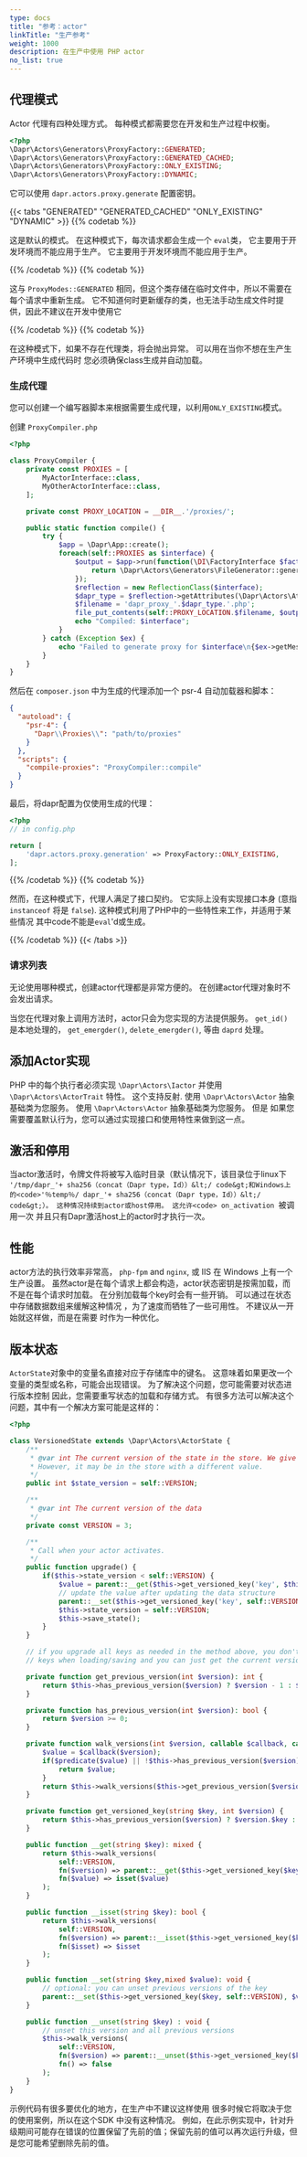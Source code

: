 ```yaml
---
type: docs
title: "参考：actor"
linkTitle: "生产参考"
weight: 1000
description: 在生产中使用 PHP actor
no_list: true
---
```


## 代理模式

Actor 代理有四种处理方式。 每种模式都需要您在开发和生产过程中权衡。

```php
<?php
\Dapr\Actors\Generators\ProxyFactory::GENERATED;
\Dapr\Actors\Generators\ProxyFactory::GENERATED_CACHED;
\Dapr\Actors\Generators\ProxyFactory::ONLY_EXISTING;
\Dapr\Actors\Generators\ProxyFactory::DYNAMIC;
```

它可以使用 `dapr.actors.proxy.generate` 配置密钥。

{{< tabs "GENERATED" "GENERATED_CACHED" "ONLY_EXISTING" "DYNAMIC" >}}
{{% codetab %}}

这是默认的模式。 在这种模式下，每次请求都会生成一个 `eval`类， 它主要用于开发环境而不能应用于生产。 它主要用于开发环境而不能应用于生产。

{{% /codetab %}}
{{% codetab %}}

这与 `ProxyModes::GENERATED` 相同，但这个类存储在临时文件中，所以不需要在每个请求中重新生成。 它不知道何时更新缓存的类，也无法手动生成文件时提供，因此不建议在开发中使用它

{{% /codetab %}}
{{% codetab %}}

在这种模式下，如果不存在代理类，将会抛出异常。 可以用在当你不想在生产生产环境中生成代码时 您必须确保class生成并自动加载。

### 生成代理

您可以创建一个编写器脚本来根据需要生成代理，以利用`ONLY_EXISTING`模式。

创建 `ProxyCompiler.php`

```php
<?php

class ProxyCompiler {
    private const PROXIES = [
        MyActorInterface::class,
        MyOtherActorInterface::class,
    ];

    private const PROXY_LOCATION = __DIR__.'/proxies/';

    public static function compile() {
        try {
            $app = \Dapr\App::create();
            foreach(self::PROXIES as $interface) {
                $output = $app->run(function(\DI\FactoryInterface $factory) use ($interface) {
                    return \Dapr\Actors\Generators\FileGenerator::generate($interface, $factory);
                });
                $reflection = new ReflectionClass($interface);
                $dapr_type = $reflection->getAttributes(\Dapr\Actors\Attributes\DaprType::class)[0]->newInstance()->type;
                $filename = 'dapr_proxy_'.$dapr_type.'.php';
                file_put_contents(self::PROXY_LOCATION.$filename, $output);
                echo "Compiled: $interface";
            }
        } catch (Exception $ex) {
            echo "Failed to generate proxy for $interface\n{$ex->getMessage()} on line {$ex->getLine()} in {$ex->getFile()}\n";
        }
    }
}
```

然后在 `composer.json` 中为生成的代理添加一个 psr-4 自动加载器和脚本：

```json
{
  "autoload": {
    "psr-4": {
      "Dapr\\Proxies\\": "path/to/proxies"
    }
  },
  "scripts": {
    "compile-proxies": "ProxyCompiler::compile"
  }
}
```

最后，将dapr配置为仅使用生成的代理：

```php
<?php
// in config.php

return [
    'dapr.actors.proxy.generation' => ProxyFactory::ONLY_EXISTING,
];
```

{{% /codetab %}}
{{% codetab %}}

然而，在这种模式下，代理人满足了接口契约。 它实际上没有实现接口本身 (意指 `instanceof` 将是 `false`). 这种模式利用了PHP中的一些特性来工作，并适用于某些情况 其中code不能是`eval`'d或生成。

{{% /codetab %}}
{{< /tabs >}}

### 请求列表

无论使用哪种模式，创建actor代理都是非常方便的。 在创建actor代理对象时不会发出请求。

当您在代理对象上调用方法时，actor只会为您实现的方法提供服务。 `get_id()` 是本地处理的， `get_emergder()`, `delete_emergder()`, 等由 `daprd` 处理。

## 添加Actor实现

PHP 中的每个执行者必须实现 `\Dapr\Actors\Iactor` 并使用 `\Dapr\Actors\ActorTrait` 特性。 这个支持反射. 使用 `\Dapr\Actors\Actor` 抽象基础类为您服务。 使用 `\Dapr\Actors\Actor` 抽象基础类为您服务。 但是 如果您需要覆盖默认行为，您可以通过实现接口和使用特性来做到这一点。

## 激活和停用

当actor激活时，令牌文件将被写入临时目录（默认情况下，该目录位于linux下 `'/tmp/dapr_'+ sha256（concat（Dapr type，Id））&lt;/ code&gt;和Windows上的<code>'％temp％/ dapr_'+ sha256（concat（Dapr type，Id））&lt;/ code&gt;）。
这种情况持续到actor或host停用。 这允许<code> on_activation `被调用一次 并且只有Dapr激活host上的actor时才执行一次。

## 性能

actor方法的执行效率非常高， `php-fpm` and `nginx`, 或 IIS 在 Windows 上有一个生产设置。 虽然actor是在每个请求上都会构造，actor状态密钥是按需加载，而不是在每个请求时加载。 在分别加载每个key时会有一些开销。 可以通过在状态中存储数据数组来缓解这种情况 ，为了速度而牺牲了一些可用性。 不建议从一开始就这样做，而是在需要 时作为一种优化。

## 版本状态

`ActorState`对象中的变量名直接对应于存储库中的键名。 这意味着如果更改一个变量的类型或名称，可能会出现错误。 为了解决这个问题，您可能需要对状态进行版本控制 因此，您需要重写状态的加载和存储方式。 有很多方法可以解决这个问题，其中有一个解决方案可能是这样的：

```php
<?php

class VersionedState extends \Dapr\Actors\ActorState {
    /**
     * @var int The current version of the state in the store. We give a default value of the current version. 
     * However, it may be in the store with a different value. 
     */
    public int $state_version = self::VERSION;

    /**
     * @var int The current version of the data
     */
    private const VERSION = 3;

    /**
     * Call when your actor activates.
     */
    public function upgrade() {
        if($this->state_version < self::VERSION) {
            $value = parent::__get($this->get_versioned_key('key', $this->state_version));
            // update the value after updating the data structure
            parent::__set($this->get_versioned_key('key', self::VERSION), $value);
            $this->state_version = self::VERSION;
            $this->save_state();
        }
    }

    // if you upgrade all keys as needed in the method above, you don't need to walk the previous
    // keys when loading/saving and you can just get the current version of the key.

    private function get_previous_version(int $version): int {
        return $this->has_previous_version($version) ? $version - 1 : $version;
    }

    private function has_previous_version(int $version): bool {
        return $version >= 0;
    }

    private function walk_versions(int $version, callable $callback, callable $predicate): mixed {
        $value = $callback($version);
        if($predicate($value) || !$this->has_previous_version($version)) {
            return $value;
        }
        return $this->walk_versions($this->get_previous_version($version), $callback, $predicate);
    }

    private function get_versioned_key(string $key, int $version) {
        return $this->has_previous_version($version) ? $version.$key : $key;
    }

    public function __get(string $key): mixed {
        return $this->walk_versions(
            self::VERSION, 
            fn($version) => parent::__get($this->get_versioned_key($key, $version)),
            fn($value) => isset($value)
        );
    }

    public function __isset(string $key): bool {
        return $this->walk_versions(
            self::VERSION,
            fn($version) => parent::__isset($this->get_versioned_key($key, $version)),
            fn($isset) => $isset
        );
    }

    public function __set(string $key,mixed $value): void {
        // optional: you can unset previous versions of the key
        parent::__set($this->get_versioned_key($key, self::VERSION), $value);
    }

    public function __unset(string $key) : void {
        // unset this version and all previous versions
        $this->walk_versions(
            self::VERSION, 
            fn($version) => parent::__unset($this->get_versioned_key($key, $version)), 
            fn() => false
        );
    }
}
```

示例代码有很多要优化的地方，在生产中不建议这样使用 很多时候它将取决于您的使用案例，所以在这个SDK 中没有这种情况。 例如，在此示例实现中，针对升级期间可能存在错误的位置保留了先前的值；保留先前的值可以再次运行升级，但是您可能希望删除先前的值。 
